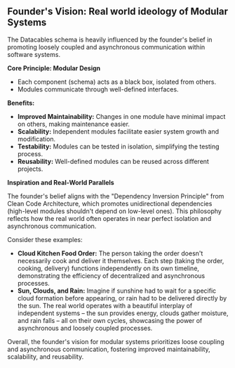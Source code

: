 ## Founder's Vision: Real world ideology of Modular Systems

The Datacables schema is heavily influenced by the founder's belief in promoting loosely coupled and asynchronous communication within software systems.

**Core Principle: Modular Design**

* Each component (schema) acts as a black box, isolated from others.
* Modules communicate through well-defined interfaces.

**Benefits:**

* **Improved Maintainability:** Changes in one module have minimal impact on others, making maintenance easier.
* **Scalability:** Independent modules facilitate easier system growth and modification.
* **Testability:** Modules can be tested in isolation, simplifying the testing process.
* **Reusability:** Well-defined modules can be reused across different projects.

**Inspiration and Real-World Parallels**

The founder's belief aligns with the "Dependency Inversion Principle" from Clean Code Architecture, which promotes unidirectional dependencies (high-level modules shouldn't depend on low-level ones). This philosophy reflects how the real world often operates in near perfect isolation and asynchronous communication.

Consider these examples:

- **Cloud Kitchen Food Order:** The person taking the order doesn't necessarily cook and deliver it themselves. Each step (taking the order, cooking, delivery) functions independently on its own timeline, demonstrating the efficiency of decentralized and asynchronous processes.
- **Sun, Clouds, and Rain:** Imagine if sunshine had to wait for a specific cloud formation before appearing, or rain had to be delivered directly by the sun. The real world operates with a beautiful interplay of independent systems – the sun provides energy, clouds gather moisture, and rain falls – all on their own cycles, showcasing the power of asynchronous and loosely coupled processes.

Overall, the founder's vision for modular systems prioritizes loose coupling and asynchronous communication, fostering improved maintainability, scalability, and reusability. 
